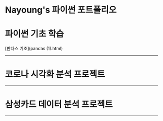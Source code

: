 # **Nayoung's 파이썬 포트폴리오**



# 파이썬 기초 학습   
[판다스 기초](pandas (1).html)
* * *

# 코로나 시각화 분석 프로젝트   
* * *

# 삼성카드 데이터 분석 프로젝트   
* * *

